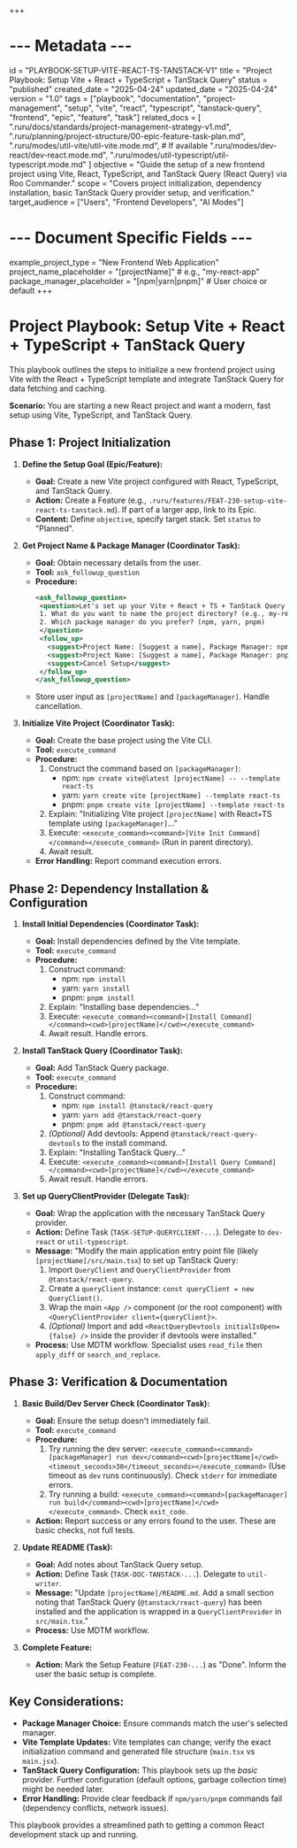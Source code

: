 +++
# --- Metadata ---
id = "PLAYBOOK-SETUP-VITE-REACT-TS-TANSTACK-V1"
title = "Project Playbook: Setup Vite + React + TypeScript + TanStack Query"
status = "published"
created_date = "2025-04-24"
updated_date = "2025-04-24"
version = "1.0"
tags = ["playbook", "documentation", "project-management", "setup", "vite", "react", "typescript", "tanstack-query", "frontend", "epic", "feature", "task"]
related_docs = [
    ".ruru/docs/standards/project-management-strategy-v1.md",
    ".ruru/planning/project-structure/00-epic-feature-task-plan.md",
    ".ruru/modes/util-vite/util-vite.mode.md", # If available
    ".ruru/modes/dev-react/dev-react.mode.md",
    ".ruru/modes/util-typescript/util-typescript.mode.md"
]
objective = "Guide the setup of a new frontend project using Vite, React, TypeScript, and TanStack Query (React Query) via Roo Commander."
scope = "Covers project initialization, dependency installation, basic TanStack Query provider setup, and verification."
target_audience = ["Users", "Frontend Developers", "AI Modes"]
# --- Document Specific Fields ---
example_project_type = "New Frontend Web Application"
project_name_placeholder = "[projectName]" # e.g., "my-react-app"
package_manager_placeholder = "[npm|yarn|pnpm]" # User choice or default
+++

# Project Playbook: Setup Vite + React + TypeScript + TanStack Query

This playbook outlines the steps to initialize a new frontend project using Vite with the React + TypeScript template and integrate TanStack Query for data fetching and caching.

**Scenario:** You are starting a new React project and want a modern, fast setup using Vite, TypeScript, and TanStack Query.

## Phase 1: Project Initialization

1.  **Define the Setup Goal (Epic/Feature):**
    *   **Goal:** Create a new Vite project configured with React, TypeScript, and TanStack Query.
    *   **Action:** Create a Feature (e.g., `.ruru/features/FEAT-230-setup-vite-react-ts-tanstack.md`). If part of a larger app, link to its Epic.
    *   **Content:** Define `objective`, specify target stack. Set `status` to "Planned".

2.  **Get Project Name & Package Manager (Coordinator Task):**
    *   **Goal:** Obtain necessary details from the user.
    *   **Tool:** `ask_followup_question`
    *   **Procedure:**
        ```xml
        <ask_followup_question>
         <question>Let's set up your Vite + React + TS + TanStack Query project.
         1. What do you want to name the project directory? (e.g., my-react-app)
         2. Which package manager do you prefer? (npm, yarn, pnpm)
         </question>
         <follow_up>
           <suggest>Project Name: [Suggest a name], Package Manager: npm</suggest>
           <suggest>Project Name: [Suggest a name], Package Manager: pnpm</suggest>
           <suggest>Cancel Setup</suggest>
         </follow_up>
        </ask_followup_question>
        ```
    *   Store user input as `[projectName]` and `[packageManager]`. Handle cancellation.

3.  **Initialize Vite Project (Coordinator Task):**
    *   **Goal:** Create the base project using the Vite CLI.
    *   **Tool:** `execute_command`
    *   **Procedure:**
        1.  Construct the command based on `[packageManager]`:
            *   npm: `npm create vite@latest [projectName] -- --template react-ts`
            *   yarn: `yarn create vite [projectName] --template react-ts`
            *   pnpm: `pnpm create vite [projectName] --template react-ts`
        2.  Explain: "Initializing Vite project `[projectName]` with React+TS template using `[packageManager]`..."
        3.  Execute: `<execute_command><command>[Vite Init Command]</command></execute_command>` (Run in parent directory).
        4.  Await result.
    *   **Error Handling:** Report command execution errors.

## Phase 2: Dependency Installation & Configuration

1.  **Install Initial Dependencies (Coordinator Task):**
    *   **Goal:** Install dependencies defined by the Vite template.
    *   **Tool:** `execute_command`
    *   **Procedure:**
        1.  Construct command:
            *   npm: `npm install`
            *   yarn: `yarn install`
            *   pnpm: `pnpm install`
        2.  Explain: "Installing base dependencies..."
        3.  Execute: `<execute_command><command>[Install Command]</command><cwd>[projectName]</cwd></execute_command>`
        4.  Await result. Handle errors.

2.  **Install TanStack Query (Coordinator Task):**
    *   **Goal:** Add TanStack Query package.
    *   **Tool:** `execute_command`
    *   **Procedure:**
        1.  Construct command:
            *   npm: `npm install @tanstack/react-query`
            *   yarn: `yarn add @tanstack/react-query`
            *   pnpm: `pnpm add @tanstack/react-query`
        2.  *(Optional)* Add devtools: Append `@tanstack/react-query-devtools` to the install command.
        3.  Explain: "Installing TanStack Query..."
        4.  Execute: `<execute_command><command>[Install Query Command]</command><cwd>[projectName]</cwd></execute_command>`
        5.  Await result. Handle errors.

3.  **Set up QueryClientProvider (Delegate Task):**
    *   **Goal:** Wrap the application with the necessary TanStack Query provider.
    *   **Action:** Define Task (`TASK-SETUP-QUERYCLIENT-...`). Delegate to `dev-react` or `util-typescript`.
    *   **Message:** "Modify the main application entry point file (likely `[projectName]/src/main.tsx`) to set up TanStack Query:
        1. Import `QueryClient` and `QueryClientProvider` from `@tanstack/react-query`.
        2. Create a `queryClient` instance: `const queryClient = new QueryClient()`.
        3. Wrap the main `<App />` component (or the root component) with `<QueryClientProvider client={queryClient}>`.
        4. *(Optional)* Import and add `<ReactQueryDevtools initialIsOpen={false} />` inside the provider if devtools were installed."
    *   **Process:** Use MDTM workflow. Specialist uses `read_file` then `apply_diff` or `search_and_replace`.

## Phase 3: Verification & Documentation

1.  **Basic Build/Dev Server Check (Coordinator Task):**
    *   **Goal:** Ensure the setup doesn't immediately fail.
    *   **Tool:** `execute_command`
    *   **Procedure:**
        1.  Try running the dev server: `<execute_command><command>[packageManager] run dev</command><cwd>[projectName]</cwd><timeout_seconds>30</timeout_seconds></execute_command>` (Use timeout as `dev` runs continuously). Check `stderr` for immediate errors.
        2.  Try running a build: `<execute_command><command>[packageManager] run build</command><cwd>[projectName]</cwd></execute_command>`. Check `exit_code`.
    *   **Action:** Report success or any errors found to the user. These are basic checks, not full tests.

2.  **Update README (Task):**
    *   **Goal:** Add notes about TanStack Query setup.
    *   **Action:** Define Task (`TASK-DOC-TANSTACK-...`). Delegate to `util-writer`.
    *   **Message:** "Update `[projectName]/README.md`. Add a small section noting that TanStack Query (`@tanstack/react-query`) has been installed and the application is wrapped in a `QueryClientProvider` in `src/main.tsx`."
    *   **Process:** Use MDTM workflow.

3.  **Complete Feature:**
    *   **Action:** Mark the Setup Feature (`FEAT-230-...`) as "Done". Inform the user the basic setup is complete.

## Key Considerations:

*   **Package Manager Choice:** Ensure commands match the user's selected manager.
*   **Vite Template Updates:** Vite templates can change; verify the exact initialization command and generated file structure (`main.tsx` vs `main.jsx`).
*   **TanStack Query Configuration:** This playbook sets up the *basic* provider. Further configuration (default options, garbage collection time) might be needed later.
*   **Error Handling:** Provide clear feedback if `npm/yarn/pnpm` commands fail (dependency conflicts, network issues).

This playbook provides a streamlined path to getting a common React development stack up and running.